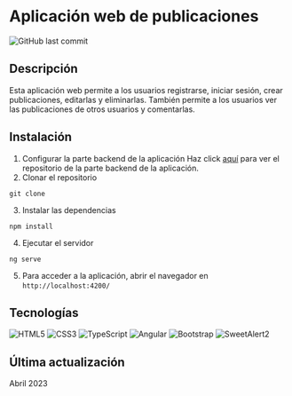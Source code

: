 # Aplicación web de publicaciones
![GitHub last commit](https://img.shields.io/github/last-commit/DarioRv/posts-app?logo=github&style=flat-square)

## Descripción
Esta aplicación web permite a los usuarios registrarse, iniciar sesión, crear publicaciones, editarlas y eliminarlas. También permite a los usuarios ver las publicaciones de otros usuarios y comentarlas.

## Instalación
1. Configurar la parte backend de la aplicación
Haz click [aquí](https://github.com/DarioRv/posts-app-api) para ver el repositorio de la parte backend de la aplicación.
2. Clonar el repositorio
```
git clone
```
3. Instalar las dependencias
```
npm install
```
4. Ejecutar el servidor
```
ng serve
```
5. Para acceder a la aplicación, abrir el navegador en `http://localhost:4200/`

## Tecnologías
![HTML5](https://img.shields.io/badge/-HTML5-%23E44D27?style=flat-square&logo=html5&logoColor=ffffff)
![CSS3](https://img.shields.io/badge/-CSS3-blue?logo=css3)
![TypeScript](https://img.shields.io/badge/-TypeScript-%23007ACC?style=flat-square&logo=typescript&logoColor=ffffff)
![Angular](https://img.shields.io/badge/-Angular-%23dd1b16?style=flat-square&logo=angular&logoColor=fff)
![Bootstrap](https://img.shields.io/badge/-Bootstrap-%23563d7c?style=flat-square&logo=bootstrap&logoColor=fff)
![SweetAlert2](https://img.shields.io/badge/-SweetAlert2-%23A08981?style=flat-square&logoColor=fff)

## Última actualización
Abril 2023
